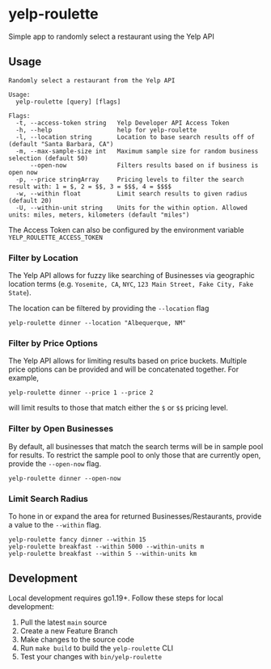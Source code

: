 # yelp-roulette

Simple app to randomly select a restaurant using the Yelp API

## Usage

```
Randomly select a restaurant from the Yelp API

Usage:
  yelp-roulette [query] [flags]

Flags:
  -t, --access-token string   Yelp Developer API Access Token
  -h, --help                  help for yelp-roulette
  -l, --location string       Location to base search results off of (default "Santa Barbara, CA")
  -m, --max-sample-size int   Maximum sample size for random business selection (default 50)
      --open-now              Filters results based on if business is open now
  -p, --price stringArray     Pricing levels to filter the search result with: 1 = $, 2 = $$, 3 = $$$, 4 = $$$$
  -w, --within float          Limit search results to given radius (default 20)
  -U, --within-unit string    Units for the within option. Allowed units: miles, meters, kilometers (default "miles")
```

The Access Token can also be configured by the environment variable `YELP_ROULETTE_ACCESS_TOKEN`

### Filter by Location

The Yelp API allows for fuzzy like searching of Businesses via geographic location terms (e.g. `Yosemite, CA`, `NYC`, `123 Main Street, Fake City, Fake State`).

The location can be filtered by providing the `--location` flag

```
yelp-roulette dinner --location "Albequerque, NM"
```

### Filter by Price Options

The Yelp API allows for limiting results based on price buckets.
Multiple price options can be provided and will be concatenated together. For example,

```
yelp-roulette dinner --price 1 --price 2
```

will limit results to those that match either the `$` or `$$` pricing level.

### Filter by Open Businesses

By default, all businesses that match the search terms will be in
sample pool for results. To restrict the sample pool to only those
that are currently open, provide the `--open-now` flag.

```
yelp-roulette dinner --open-now
```

### Limit Search Radius

To hone in or expand the area for returned Businesses/Restaurants, provide a value to
the `--within` flag.

```
yelp-roulette fancy dinner --within 15
yelp-roulette breakfast --within 5000 --within-units m
yelp-roulette breakfast --within 5 --within-units km
```

## Development

Local development requires go1.19+. Follow these steps for local development:

1. Pull the latest `main` source
2. Create a new Feature Branch
3. Make changes to the source code
4. Run `make build` to build the `yelp-roulette` CLI
5. Test your changes with `bin/yelp-roulette`

